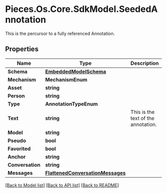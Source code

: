 # Pieces.Os.Core.SdkModel.SeededAnnotation
This is the percursor to a fully referenced Annotation.

## Properties

Name | Type | Description | Notes
------------ | ------------- | ------------- | -------------
**Schema** | [**EmbeddedModelSchema**](EmbeddedModelSchema.md) |  | [optional] 
**Mechanism** | **MechanismEnum** |  | [optional] 
**Asset** | **string** |  | [optional] 
**Person** | **string** |  | [optional] 
**Type** | **AnnotationTypeEnum** |  | 
**Text** | **string** | This is the text of the annotation. | 
**Model** | **string** |  | [optional] 
**Pseudo** | **bool** |  | [optional] 
**Favorited** | **bool** |  | [optional] 
**Anchor** | **string** |  | [optional] 
**Conversation** | **string** |  | [optional] 
**Messages** | [**FlattenedConversationMessages**](FlattenedConversationMessages.md) |  | [optional] 

[[Back to Model list]](../README.md#documentation-for-models) [[Back to API list]](../README.md#documentation-for-api-endpoints) [[Back to README]](../README.md)

